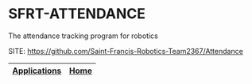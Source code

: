 # SFRT-ATTENDANCE
 
 The attendance tracking program for robotics 
 
 SITE: https://github.com/Saint-Francis-Robotics-Team2367/Attendance

 | [Applications](https://portable-linux-apps.github.io/apps.html) | [Home](https://portable-linux-apps.github.io)
 | --- | --- |
